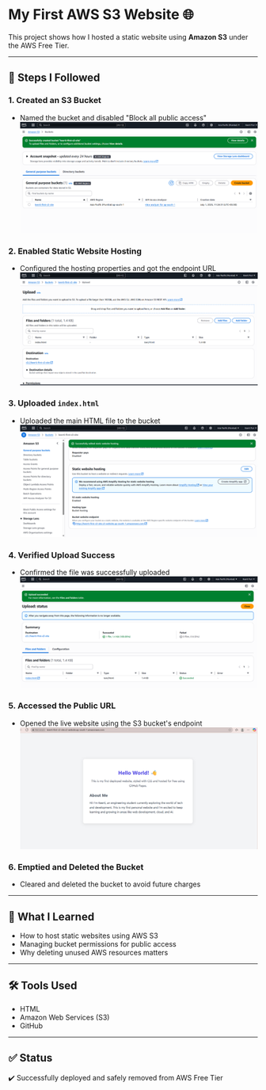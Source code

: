 # My First AWS S3 Website 🌐

This project shows how I hosted a static website using **Amazon S3** under the AWS Free Tier.

---

## 🚀 Steps I Followed

### 1. Created an S3 Bucket
- Named the bucket and disabled "Block all public access"  
![Bucket Created](s3-bucket-created.png)

### 2. Enabled Static Website Hosting
- Configured the hosting properties and got the endpoint URL  
![Static Hosting Enabled](static-hosting-enabled.png)

### 3. Uploaded `index.html`
- Uploaded the main HTML file to the bucket  
![File Uploaded](upload-file.png)

### 4. Verified Upload Success
- Confirmed the file was successfully uploaded  
![Upload Success](upload-success.png)

### 5. Accessed the Public URL
- Opened the live website using the S3 bucket's endpoint  
![Live Website](live-site.png)

### 6. Emptied and Deleted the Bucket
- Cleared and deleted the bucket to avoid future charges

---

## 🧠 What I Learned
- How to host static websites using AWS S3
- Managing bucket permissions for public access
- Why deleting unused AWS resources matters

---

## 🛠️ Tools Used
- HTML
- Amazon Web Services (S3)
- GitHub

---

## ✅ Status
✔️ Successfully deployed and safely removed from AWS Free Tier
